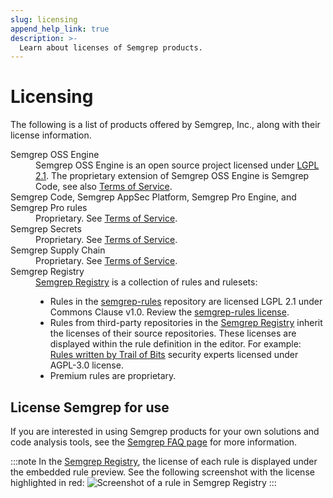 ```yaml
---
slug: licensing
append_help_link: true
description: >-
  Learn about licenses of Semgrep products.
---
```


# Licensing

The following is a list of products offered by Semgrep, Inc., along with their license information.

<dl>
  <dt>Semgrep OSS Engine</dt>
    <dd>Semgrep OSS Engine is an open source project licensed under <a href="https://github.com/semgrep/semgrep/blob/develop/LICENSE">LGPL 2.1</a>. The proprietary extension of Semgrep OSS Engine is Semgrep Code, see also <a href="https://semgrep.dev/terms">Terms of Service</a>.</dd>
  <dt>Semgrep Code, Semgrep AppSec Platform, Semgrep Pro Engine, and Semgrep Pro rules</dt>
    <dd>Proprietary. See <a href="https://semgrep.dev/terms">Terms of Service</a>.</dd> 
  <dt>Semgrep Secrets</dt>
    <dd>Proprietary. See <a href="https://semgrep.dev/terms">Terms of Service</a>.</dd>
  <dt>Semgrep Supply Chain</dt>
    <dd>Proprietary. See <a href="https://semgrep.dev/terms">Terms of Service</a>.</dd>
  <dt>Semgrep Registry</dt>
    <dd>
    <a href="https://semgrep.dev/explore">Semgrep Registry</a> is a collection of rules and rulesets:
    <ul>
    <li>Rules in the <a href="https://github.com/semgrep/semgrep-rules">semgrep-rules</a> repository are licensed LGPL 2.1 under Commons Clause v1.0. Review the <a href="https://github.com/semgrep/semgrep-rules/blob/develop/LICENSE#L10">semgrep-rules license</a>.</li>
    <li>Rules from third-party repositories in the <a href="https://semgrep.dev/explore">Semgrep Registry</a> inherit the licenses of their source repositories. These licenses are displayed within the rule definition in the editor. For example: <a href="https://semgrep.dev/p/trailofbits">Rules written by Trail of Bits</a> security experts licensed under AGPL-3.0 license.</li>
    <li>Premium rules are proprietary.</li>
    </ul>
    </dd>
</dl>

## License Semgrep for use

If you are interested in using Semgrep products for your own solutions and code
analysis tools, see the [Semgrep FAQ
page](/faq/#how-are-semgrep-and-its-rules-licensed) for more information.

:::note
In the [Semgrep Registry](https://semgrep.dev/explore), the license of each rule
is displayed under the embedded rule preview. See the following screenshot with
the license highlighted in red:
![Screenshot of a rule in Semgrep Registry](/img/semgrep-registry-license.png)
:::
